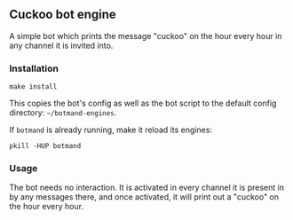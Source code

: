 ## Cuckoo bot engine

A simple bot which prints the message "cuckoo" on the hour every hour in any
channel it is invited into.

### Installation

```
make install
```

This copies the bot's config as well as the bot script to the
default config directory: `~/botmand-engines`.

If `botmand` is already running, make it reload its engines:

```
pkill -HUP botmand
```

### Usage

The bot needs no interaction. It is activated in every channel it is present in
by any messages there, and once activated, it will print out a "cuckoo" on the
hour every hour.
